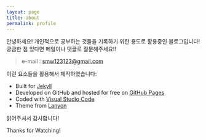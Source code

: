 ```yaml
---
layout: page
title: about
permalink: profile
---
```


<p class="message">
  안녕하세요! 개인적으로 공부하는 것들을 기록하기 위한 용도로 활용중인 블로그입니다!
  궁금한 점 있다면 메일이나 댓글로 질문해주세요!!
</p>

> e-mail : smw123123@gmail.com

이런 요소들을 활용해서 제작하였습니다:

- Built for [Jekyll](https://jekyllrb.com)
- Developed on GitHub and hosted for free on [GitHub Pages](https://pages.github.com)
- Coded with [Visual Studio Code](https://code.visualstudio.com/)
- Theme from [Lanyon](http://lanyon.getpoole.com)

읽어주셔서 감사합니다!

Thanks for Watching!
